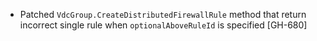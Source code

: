 * Patched `VdcGroup.CreateDistributedFirewallRule` method that return incorrect single rule when
  `optionalAboveRuleId` is specified [GH-680]

